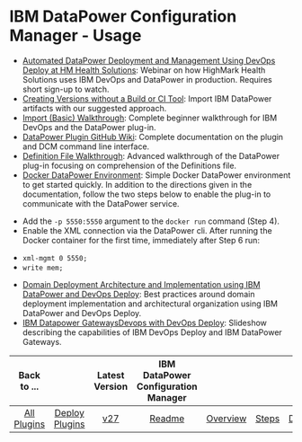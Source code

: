 
# IBM DataPower Configuration Manager - Usage


* [Automated DataPower Deployment and Management Using DevOps Deploy at HM Health Solutions](https://event.on24.com/eventRegistration/EventLobbyServlet?target=reg20.jsp&referrer=&eventid=1457384&sessionid=1&key=B964DE08F3C2EEC28B45B7633953679E&regTag=&sourcepage=register): Webinar on how HighMark Health Solutions uses IBM DevOps and DataPower in production. Requires short sign-up to watch.
* [Creating Versions without a Build or CI Tool](https://www.urbancode.com/resource/creating-versions-without-a-build-or-ci-tool/): Import IBM DataPower artifacts with our suggested approach.
* [Import (Basic) Walkthrough](https://community.ibm.com/community/user/wasdevops/blogs/laurel-dickson-bull1/2022/07/25/datapower-plug-in-import-basic-walkthrough): Complete beginner walkthrough for IBM DevOps and the DataPower plug-in.
* [DataPower Plugin GitHub Wiki](https://github.com/ibm-datapower/datapower-configuration-manager/wiki): Complete documentation on the plugin and DCM command line interface.
* [Definition File Walkthrough](https://www.urbancode.com/2017/08/04/datapower-plugin-definition-file-walkthrough/): Advanced walkthrough of the DataPower plug-in focusing on comprehension of the Definitions file.
* [Docker DataPower Environment](https://developer.ibm.com/datapower/docker/): Simple Docker DataPower environment to get started quickly. In addition to the directions given in the documentation, follow the two steps below to enable the plug-in to communicate with the DataPower service.
+ Add the `-p 5550:5550` argument to the `docker run` command (Step 4).
+ Enable the XML connection via the DataPower cli. After running the Docker container for the first time, immediately after Step 6 run:
- `xml-mgmt 0 5550;`
- `write mem;`
* [Domain Deployment Architecture and Implementation using IBM DataPower and DevOps Deploy](https://community.ibm.com/community/user/wasdevops/blogs/laurel-dickson-bull1/2022/07/26/domain-deployment-architecture-and-implementation?CommunityKey=9adfe6b6-2e23-4895-8b27-38b93b5e152c): Best practices around domain deployment implementation and architectural organization using IBM DataPower and DevOps Deploy.
* [IBM Datapower GatewaysDevops with DevOps Deploy](https://www.slideshare.net/JaredPutman1/ibm-datapower-gateways-devops-with-urbancode-deploy): Slideshow describing the capabilities of IBM DevOps Deploy and IBM DataPower Gateways.

|Back to ...||Latest Version|IBM DataPower Configuration Manager ||||
| :---: | :---: | :---: | :---: | :---: | :---: | :---: |
|[All Plugins](../../index.md)|[Deploy Plugins](../README.md)|[v27](https://github.com/ibm-datapower/datapower-configuration-manager/releases/download/Datapower27/datapower-v27.zip)|[Readme](README.md)|[Overview](overview.md)|[Steps](steps.md)|[Downloads](downloads.md)|
